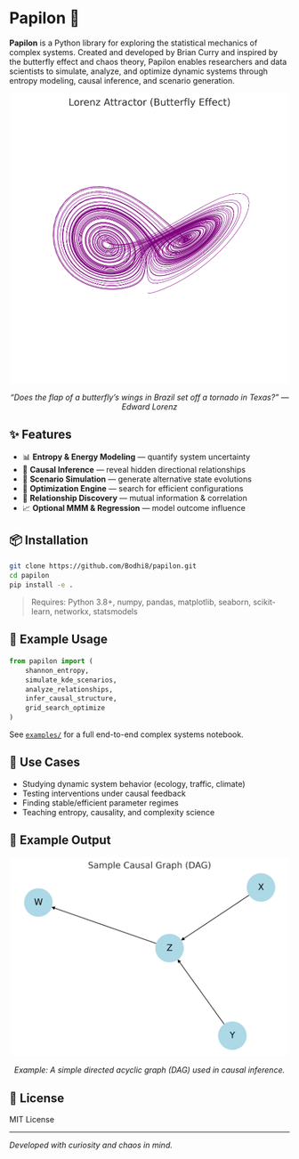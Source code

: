 # Papilon 🦋

**Papilon** is a Python library for exploring the statistical mechanics of complex systems. Created and developed by Brian Curry and inspired by the butterfly effect and chaos theory, Papilon enables researchers and data scientists to simulate, analyze, and optimize dynamic systems through entropy modeling, causal inference, and scenario generation.

<p align="center">
  <img src="lorenz_attractor.png" alt="Lorenz Attractor - Butterfly Effect" width="500"/>
</p>

<p align="center"><em>“Does the flap of a butterfly’s wings in Brazil set off a tornado in Texas?” — Edward Lorenz</em></p>

## ✨ Features

- 📊 **Entropy & Energy Modeling** — quantify system uncertainty
- 🔄 **Causal Inference** — reveal hidden directional relationships
- 🔬 **Scenario Simulation** — generate alternative state evolutions
- 🧠 **Optimization Engine** — search for efficient configurations
- 🧩 **Relationship Discovery** — mutual information & correlation
- 📈 **Optional MMM & Regression** — model outcome influence

## 📦 Installation

```bash
git clone https://github.com/Bodhi8/papilon.git
cd papilon
pip install -e .
```

> Requires: Python 3.8+, numpy, pandas, matplotlib, seaborn, scikit-learn, networkx, statsmodels

## 🚀 Example Usage

```python
from papilon import (
    shannon_entropy,
    simulate_kde_scenarios,
    analyze_relationships,
    infer_causal_structure,
    grid_search_optimize
)
```

See [`examples/`](examples/) for a full end-to-end complex systems notebook.

## 📘 Use Cases

- Studying dynamic system behavior (ecology, traffic, climate)
- Testing interventions under causal feedback
- Finding stable/efficient parameter regimes
- Teaching entropy, causality, and complexity science

## 🧪 Example Output

<p align="center">
  <img src="sample_causal_graph.png" alt="Sample Causal Graph" width="500"/>
</p>

<p align="center"><em>Example: A simple directed acyclic graph (DAG) used in causal inference.</em></p>

## 📝 License

MIT License

---

_Developed with curiosity and chaos in mind._
